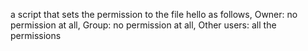 a script that sets the permission to the file hello as follows, Owner: no permission at all, Group: no permission at all, Other users: all the permissions 
